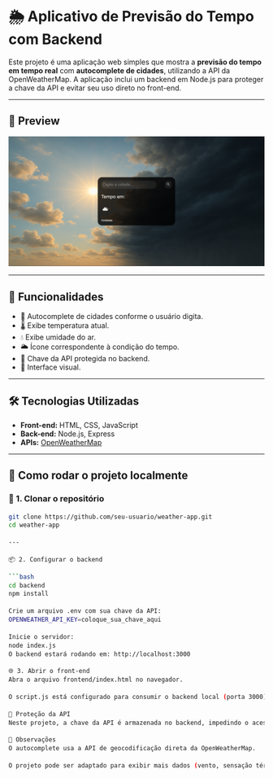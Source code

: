 # 🌦️ Aplicativo de Previsão do Tempo com Backend

Este projeto é uma aplicação web simples que mostra a **previsão do tempo em tempo real** com **autocomplete de cidades**, utilizando a API da OpenWeatherMap. A aplicação inclui um backend em Node.js para proteger a chave da API e evitar seu uso direto no front-end.

---

## 📸 Preview

![preview](./frontend/.github/preview.png)

---

## 🧩 Funcionalidades

- 🔎 Autocomplete de cidades conforme o usuário digita.
- 🌡️ Exibe temperatura atual.
- 💧 Exibe umidade do ar.
- 🌥️ Ícone correspondente à condição do tempo.
- 🔐 Chave da API protegida no backend.
- 🎨 Interface visual.

---

## 🛠️ Tecnologias Utilizadas

- **Front-end:** HTML, CSS, JavaScript
- **Back-end:** Node.js, Express
- **APIs:** [OpenWeatherMap](https://openweathermap.org/api)

---

## 🚀 Como rodar o projeto localmente

### 🔧 1. Clonar o repositório

```bash
git clone https://github.com/seu-usuario/weather-app.git
cd weather-app

---

📦 2. Configurar o backend

```bash
cd backend
npm install

Crie um arquivo .env com sua chave da API:
OPENWEATHER_API_KEY=coloque_sua_chave_aqui

Inicie o servidor:
node index.js
O backend estará rodando em: http://localhost:3000

🌐 3. Abrir o front-end
Abra o arquivo frontend/index.html no navegador.

O script.js está configurado para consumir o backend local (porta 3000).

🔐 Proteção da API
Neste projeto, a chave da API é armazenada no backend, impedindo o acesso direto no front-end e evitando abusos ou vazamentos.

📌 Observações
O autocomplete usa a API de geocodificação direta da OpenWeatherMap.

O projeto pode ser adaptado para exibir mais dados (vento, sensação térmica, previsão por hora etc).
